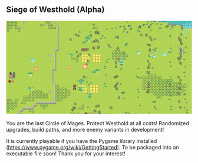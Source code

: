 <h2>Siege of Westhold (Alpha)</h2>

![Game Preview](preview.png)

You are the last Circle of Mages. Protect Westhold at all costs! Randomized upgrades, build paths, and more enemy variants in development!

It is currently playable if you have the Pygame library installed (https://www.pygame.org/wiki/GettingStarted). To be packaged into an executable file soon!
Thank you for your interest!
